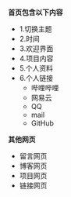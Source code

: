 **首页包含以下内容**
- 1.切换主题
- 2.时间
- 3.欢迎界面
- 4.项目内容
- 5.个人资料
- 6.个人链接
	- 哔哩哔哩
	- 网易云
	- QQ
	- mail
    - GitHub

**其他网页**
-	留言网页
-	博客网页
-	项目网页
-	链接网页
	

